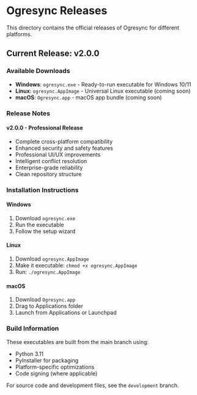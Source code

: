 # Ogresync Releases

This directory contains the official releases of Ogresync for different platforms.

## Current Release: v2.0.0

### Available Downloads

- **Windows**: `ogresync.exe` - Ready-to-run executable for Windows 10/11
- **Linux**: `ogresync.AppImage` - Universal Linux executable (coming soon)
- **macOS**: `Ogresync.app` - macOS app bundle (coming soon)

### Release Notes

#### v2.0.0 - Professional Release
- Complete cross-platform compatibility
- Enhanced security and safety features
- Professional UI/UX improvements
- Intelligent conflict resolution
- Enterprise-grade reliability
- Clean repository structure

### Installation Instructions

#### Windows
1. Download `ogresync.exe`
2. Run the executable
3. Follow the setup wizard

#### Linux
1. Download `ogresync.AppImage`
2. Make it executable: `chmod +x ogresync.AppImage`
3. Run: `./ogresync.AppImage`

#### macOS
1. Download `Ogresync.app`
2. Drag to Applications folder
3. Launch from Applications or Launchpad

### Build Information

These executables are built from the main branch using:
- Python 3.11
- PyInstaller for packaging
- Platform-specific optimizations
- Code signing (where applicable)

For source code and development files, see the `development` branch.
